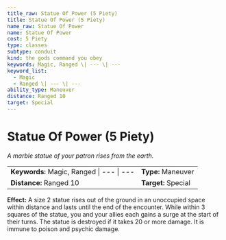 ```yaml
---
title_raw: Statue Of Power (5 Piety)
title: Statue Of Power (5 Piety)
name_raw: Statue Of Power
name: Statue Of Power
cost: 5 Piety
type: classes
subtype: conduit
kind: the gods command you obey
keywords: Magic, Ranged \| --- \| ---
keyword_list:
  - Magic
  - Ranged \| --- \| ---
ability_type: Maneuver
distance: Ranged 10
target: Special
---
```


# Statue Of Power (5 Piety)

*A marble statue of your patron rises from the earth.*

|                                           |                     |
| :---------------------------------------- | :------------------ |
| **Keywords:** Magic, Ranged \| --- \| --- | **Type:** Maneuver  |
| **Distance:** Ranged 10                   | **Target:** Special |

**Effect:** A size 2 statue rises out of the ground in an unoccupied space within distance and lasts until the end of the encounter. While within 3 squares of the statue, you and your allies each gains a surge at the start of their turns. The statue is destroyed if it takes 20 or more damage. It is immune to poison and psychic damage.
